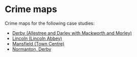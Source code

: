 # Crime maps

Crime maps for the following case studies:

- [Derby (Allestree and Darley with Mackworth and Morley)](derby/index.html)
- [Lincoln (Lincoln Abbey)](lincoln/index.html)
- [Mansfield (Town Centre)](mansfield/index.html)
- [Normanton, Derby](normanton/index.html)
